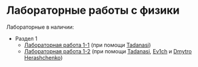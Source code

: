 # Лабораторные работы с физики
Лабораторные в наличии:
- Раздел 1
  - [Лабораторная работа 1-1](https://sergeyocheretenko.github.io/labs-physics/Lab_1-1/index.html) (при помощи [Tadanasi](https://github.com/OurPain))
  - [Лабораторная работа 1-2](https://sergeyocheretenko.github.io/labs-physics/Lab_1-2/index.html) (при помощи [Tadanasi](https://github.com/OurPain), [Ev1ch](https://github.com/Ev1ch) и [Dmytro Herashchenko](https://github.com/moodduckk))
